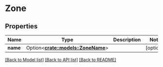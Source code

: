 # Zone

## Properties

Name | Type | Description | Notes
------------ | ------------- | ------------- | -------------
**name** | Option<[**crate::models::ZoneName**](zone-name.md)> |  | [optional]

[[Back to Model list]](../README.md#documentation-for-models) [[Back to API list]](../README.md#documentation-for-api-endpoints) [[Back to README]](../README.md)


